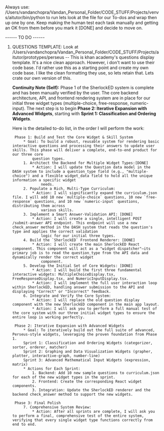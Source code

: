 
Always use: /Users/vandanchopra/Vandan_Personal_Folder/CODE_STUFF/Projects/venvs/aitutor/bin/python to run
lets look at the file for our To-dos and wrap then up one by one. Keep making the human test each task manually and getting an OK from them before you mark it [DONE] and decide to move on.

------ TO DO ------
1. QUESTIONS TEMPLATE: Look at /Users/vandanchopra/Vandan_Personal_Folder/CODE_STUFF/Projects/aitutor/prototypes/perseus -- This is khan academy's questions display template. It's a nice clean approach. However, i don't want to use their code base. I'd rather use this as a starting point and create my own code base. I like the clean formatting they use, so lets retain that. Lets crate our own version of this. 

    **Continuity Note (Self):** Phase 1 of the SherlockED system is complete and has been manually verified by the user. The core backend architecture, API, and frontend rendering system are in place for our initial three widget types (multiple-choice, free-response, numeric-input). The next step is to begin **Phase 2: Iterative Expansion with Advanced Widgets**, starting with **Sprint 1: Classification and Ordering Widgets**.

    Here is the detailed to-do list, in the order I will perform the work:
        
        Phase 1: Build and Test the Core Widget & Skill System
            * Goal: To build a robust, reusable system for rendering basic interactive questions and processing their answers to update user skills. This phase will deliver a complete, end-to-end product for our three core
                question types.
            1. Architect the Backend for Multiple Widget Types:[DONE]
                * Action: I will update the Question data model in the DASH system to include a question_type field (e.g., "multiple-choice") and a flexible widget_data field to hold all the unique information a specific widget
                    needs.
            2. Populate a Rich, Multi-Type Curriculum:
                * Action: I will significantly expand the curriculum.json file. I will add 10 new `multiple-choice` questions, 10 new `free-response` questions, and 10 new `numeric-input` questions, distributing them across
                    various skills.
            3. Implement a Smart Answer-Validation API: [DONE]
                * Action: I will create a single, intelligent POST /submit-answer API endpoint. This endpoint will use a new check_answer method in the DASH system that reads the question's type and applies the correct validation
                    logic for our initial three types.
            4. Build the `SherlockED` Frontend Renderer: [DONE]
                * Action: I will create the main SherlockED React component. This component will act as a "widget dispatcher"—its primary job is to read the question_type from the API data and dynamically render the correct widget
                    component.
            5. Develop the Initial Set of Core Widgets: [DONE]
                * Action: I will build the first three fundamental interactive widgets: MultipleChoiceDisplay.tsx, FreeResponseDisplay.tsx, and NumericInputDisplay.tsx.
                * Action: I will implement the full user interaction loop within SherlockED, handling answer submission to the API and displaying "Correct" or "Incorrect" feedback.
            6. Integrate and Verify the Core System:
                * Action: I will replace the old question display component with the new SherlockED component in the main app layout.
                * Action: I will ask you to perform a full manual test of the core system with our three initial widget types to ensure the entire loop is working perfectly.

        Phase 2: Iterative Expansion with Advanced Widgets
            * Goal: To iteratively build out the full suite of advanced, Perseus-style widgets, leveraging the proven foundation from Phase 1.
            Sprint 1: Classification and Ordering Widgets (categorizer, sorter, orderer, matcher)
            Sprint 2: Graphing and Data Visualization Widgets (grapher, plotter, interactive-graph, number-line)
            Sprint 3: Advanced Mathematical Input Widgets (expression, matrix)
            * Actions for Each Sprint:
                1. Backend: Add 10 new sample questions to curriculum.json for each of the new widget types in the sprint.
                2. Frontend: Create the corresponding React widget components.
                3. Integration: Update the SherlockED renderer and the backend check_answer method to support the new widgets.

        Phase 3: Final Polish
            7. Comprehensive System Review:
                * Action: After all sprints are complete, I will ask you to perform a final, comprehensive test of the entire system, verifying that every single widget type functions correctly from end to end.